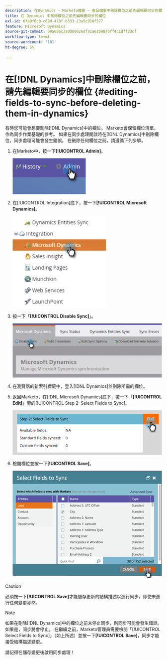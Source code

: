 ```yaml
---
description: 在Dynamics - Marketo檔案 — 產品檔案中刪除欄位之前先編輯要同步的欄位
title: 在 Dynamics 中刪除欄位之前先編輯要同步的欄位
exl-id: 6fa9f6c0-c69d-478f-b333-13a5c910f577
feature: Microsoft Dynamics
source-git-commit: 09a656c3a0d0002edfa1a61b987bff4c1dff33cf
workflow-type: tm+mt
source-wordcount: '181'
ht-degree: 5%

---
```


# 在[!DNL Dynamics]中刪除欄位之前，請先編輯要同步的欄位 {#editing-fields-to-sync-before-deleting-them-in-dynamics}

有時您可能會想要刪除[!DNL Dynamics]中的欄位。 Marketo會保留欄位清單，作為同步作業基礎的參考。 如果在同步處理開啟時在[!DNL Dynamics]中刪除欄位，同步處理可能會發生錯誤。 在刪除任何欄位之前，請遵循下列步驟。

1. 在Marketo中，按一下&#x200B;**[!UICONTROL Admin]**。

   ![](assets/sync-before-deleting-them-in-dynamics-1.png)

1. 在[!UICONTROL Integration]底下，按一下&#x200B;**[!UICONTROL Microsoft Dynamics]**。

   ![](assets/sync-before-deleting-them-in-dynamics-2.png)

1. 按一下「**[!UICONTROL Disable Sync]**」。

   ![](assets/sync-before-deleting-them-in-dynamics-3.png)

1. 在瀏覽器的新索引標籤中，登入[!DNL Dynamics]並刪除所需的欄位。

1. 返回Marketo，在[!DNL Microsoft Dynamics]底下，按一下「**[!UICONTROL Edit]**」旁的[!UICONTROL Step 2: Select Fields to Sync]。

   ![](assets/sync-before-deleting-them-in-dynamics-4.png)

1. 檢閱欄位並按一下&#x200B;**[!UICONTROL Save]**。

   ![](assets/sync-before-deleting-them-in-dynamics-5.png)

>[!CAUTION]
>
>必須按一下&#x200B;**[!UICONTROL Save]**&#x200B;才能儲存更新的結構描述以進行同步，即使未進行任何變更亦然。

>[!NOTE]
>
>如果在刪除[!DNL Dynamics]中的欄位之前未停止同步，則同步可能會發生錯誤。 如果是，同步將會停止。 在繼續之前，Marketo管理員需要檢閱「[!UICONTROL Select Fields to Sync]」（如上所述）並按一下&#x200B;**[!UICONTROL Save]**，同步才能接受結構描述變更。

請記得在儲存變更後啟用同步處理！
